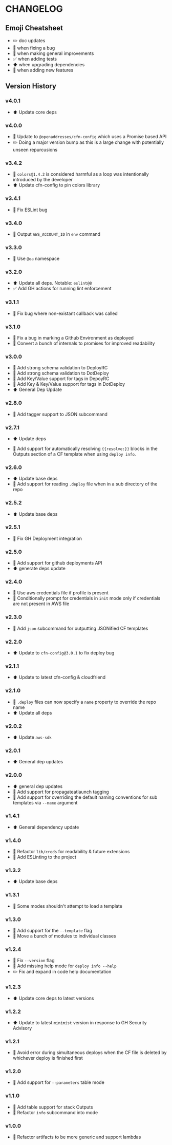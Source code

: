# CHANGELOG

## Emoji Cheatsheet
- :pencil2: doc updates
- :bug: when fixing a bug
- :rocket: when making general improvements
- :white_check_mark: when adding tests
- :arrow_up: when upgrading dependencies
- :tada: when adding new features

## Version History

### v4.0.1

- :arrow_up: Update core deps

### v4.0.0

- :rocket: Update to `@openaddresses/cfn-config` which uses a Promise based API
- :pencil2: Doing a major version bump as this is a large change with potentially unseen repurcusions

### v3.4.2

- :bug: `colors@1.4.2` is considered harmful as a loop was intentionally introduced by the developer
- :arrow_up: Update cfn-config to pin colors library

### v3.4.1

- :bug: Fix ESLint bug

### v3.4.0

- :tada: Output `AWS_ACCOUNT_ID` in `env` command

### v3.3.0

- :rocket: Use `@oa` namespace

### v3.2.0

- :arrow_up: Update all deps. Notable: `eslint@8`
- :white_check_mark: Add GH actions for running lint enforcement

### v3.1.1

- :bug: Fix bug where non-existant callback was called

### v3.1.0

- :bug: Fix a bug in marking a Github Environment as deployed
- :rocket: Convert a bunch of internals to promises for improved readability

### v3.0.0

- :rocket: Add strong schema validation to DeployRC
- :rocket: Add strong schema validation to DotDeploy
- :tada: Add Key/Value support for tags in DepoyRC
- :tada: Add Key & Key/Value support for tags in DotDeploy
- :arrow_up: General Dep Update

### v2.8.0

- :tada: Add tagger support to JSON subcommand

### v2.7.1

- :arrow_up: Update deps

- :tada: Add support for automatically resolving `{{resolve:}}` blocks in the Outputs section of a CF template
         when using `deploy info`.

### v2.6.0

- :arrow_up: Update base deps
- :tada: Add support for reading `.deploy` file when in a sub directory of the repo

### v2.5.2

- :arrow_up: Update base deps

### v2.5.1

- :bug: Fix GH Deployment integration

### v2.5.0

- :tada: Add support for github deployments API
- :arrow_up: generate deps update

### v2.4.0

- :rocket: Use aws credentials file if profile is present
- :tada: Conditionally prompt for credentials in `init` mode only if credentials are not present in AWS file

### v2.3.0

- :tada: Add `json` subcommand for outputting JSONified CF templates

### v2.2.0

- :arrow_up: Update to `cfn-config@3.0.1` to fix deploy bug

### v2.1.1

- :arrow_up: Update to latest cfn-config & cloudfriend

### v2.1.0

- :tada: `.deploy` files can now specify a `name` property to override the repo name
- :arrow_up: Update all deps

### v2.0.2

- :arrow_up: Update `aws-sdk`

### v2.0.1

- :arrow_up: General dep updates

### v2.0.0

- :arrow_up: general dep updates
- :tada: Add support for propagateatlaunch tagging
- :tada: Add support for overriding the default naming conventions for sub templates via `--name` argument

### v1.4.1

- :arrow_up: General dependency update

### v1.4.0

- :rocket: Refactor `lib/creds` for readability & future extensions
- :tada: Add ESLinting to the project

### v1.3.2

- :arrow_up: Update base deps

### v1.3.1

- :bug: Some modes shouldn't attempt to load a template

### v1.3.0

- :tada: Add support for the `--template` flag
- :rocket: Move a bunch of modules to individual classes

### v1.2.4

- :bug: Fix `--version` flag
- :bug: Add missing help mode for `deploy info --help`
- :pencil2: Fix and expand in code help documentation

### v1.2.3

- :arrow_up: Update core deps to latest versions

### v1.2.2

- :arrow_up: Update to latest `minimist` version in response to GH Security Advisory

### v1.2.1

- :bug: Avoid error during simultaneous deploys when the CF file is deleted by whichever deploy is finished first

### v1.2.0

- :tada: Add support for `--parameters` table mode

### v1.1.0

- :tada: Add table support for stack Outputs
- :rocket: Refactor `info` subcommand into mode

### v1.0.0

- :rocket: Refactor artifacts to be more generic and support lambdas

